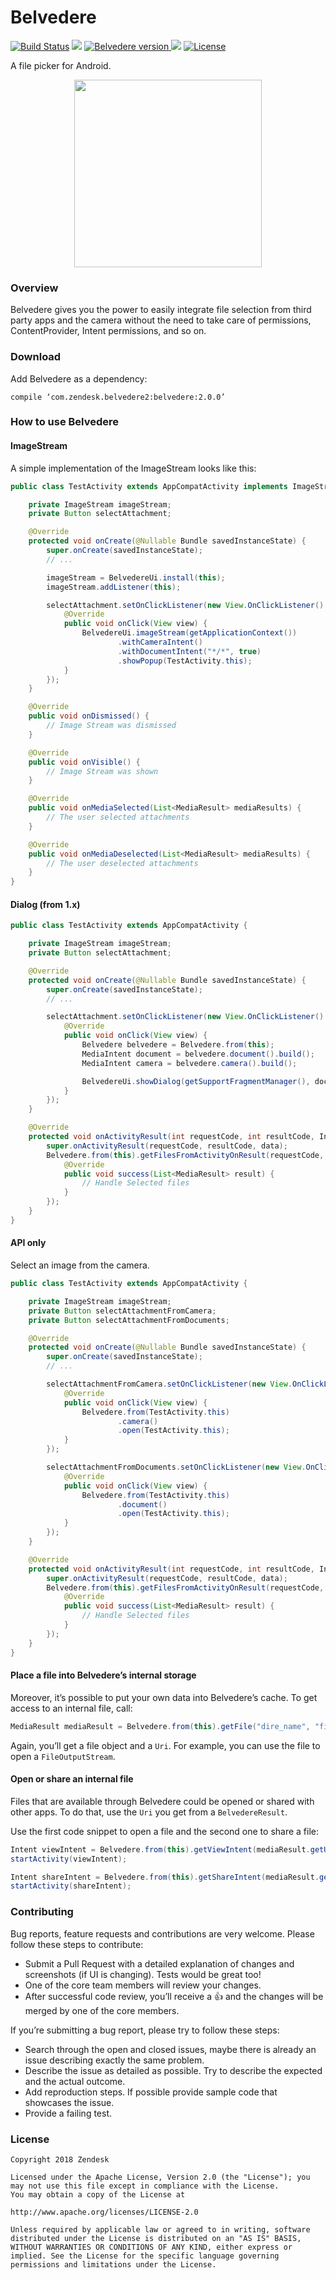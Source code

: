 <p align="center">

# Belvedere
<p align="left">
<a href="https://travis-ci.org/zendesk/belvedere"><img src="https://travis-ci.org/zendesk/belvedere.svg?branch=master" alt="Build Status" /></a> <a href="http://zendesk.github.io/belvedere"><img src="https://img.shields.io/readthedocs/pip.svg" /></a>
<a href="https://mvnrepository.com/artifact/com.zendesk.belvedere2/belvedere"><img src="https://img.shields.io/maven-central/v/com.zendesk.belvedere2/belvedere.svg" alt="Belvedere version" /></a><a href="https://oss.sonatype.org/content/repositories/snapshots/com/zendesk/belvedere2/belvedere/"> <img src="https://img.shields.io/nexus/s/https/oss.sonatype.org/com.zendesk.belvedere2/belvedere.svg" /></a>
<a href="https://raw.githubusercontent.com/zendesk/belvedere/master/LICENSE"><img src="https://img.shields.io/badge/License-Apache%202.0-blue.svg" alt="License" /></a>
</p>

A file picker for Android.
<br />

<p align="center">
<img width="300" src="https://raw.githubusercontent.com/zendesk/belvedere/master/media/belvedere_stream_demo.gif"/>
</p>

### Overview
Belvedere gives you the power to easily integrate file selection from third party apps and the camera without the need to take care of permissions, ContentProvider, Intent permissions, and so on.

### Download

Add Belvedere as a dependency:

```
compile ‘com.zendesk.belvedere2:belvedere:2.0.0’
```

### How to use Belvedere

#### ImageStream

A simple implementation of the ImageStream looks like this:

```java
public class TestActivity extends AppCompatActivity implements ImageStream.Listener {

    private ImageStream imageStream;
    private Button selectAttachment;

    @Override
    protected void onCreate(@Nullable Bundle savedInstanceState) {
        super.onCreate(savedInstanceState);
        // ...

        imageStream = BelvedereUi.install(this);
        imageStream.addListener(this);

        selectAttachment.setOnClickListener(new View.OnClickListener() {
            @Override
            public void onClick(View view) {
                BelvedereUi.imageStream(getApplicationContext())
                        .withCameraIntent()
                        .withDocumentIntent("*/*", true)
                        .showPopup(TestActivity.this);
            }
        });
    }

    @Override
    public void onDismissed() {
        // Image Stream was dismissed
    }

    @Override
    public void onVisible() {
        // Image Stream was shown
    }

    @Override
    public void onMediaSelected(List<MediaResult> mediaResults) {
        // The user selected attachments
    }

    @Override
    public void onMediaDeselected(List<MediaResult> mediaResults) {
        // The user deselected attachments
    }
}
```

#### Dialog (from 1.x)


```java
public class TestActivity extends AppCompatActivity {

    private ImageStream imageStream;
    private Button selectAttachment;

    @Override
    protected void onCreate(@Nullable Bundle savedInstanceState) {
        super.onCreate(savedInstanceState);
        // ...

        selectAttachment.setOnClickListener(new View.OnClickListener() {
            @Override
            public void onClick(View view) {
                Belvedere belvedere = Belvedere.from(this);
                MediaIntent document = belvedere.document().build();
                MediaIntent camera = belvedere.camera().build();

                BelvedereUi.showDialog(getSupportFragmentManager(), document, camera);
            }
        });
    }

    @Override
    protected void onActivityResult(int requestCode, int resultCode, Intent data) {
        super.onActivityResult(requestCode, resultCode, data);
        Belvedere.from(this).getFilesFromActivityOnResult(requestCode, resultCode, data, new Callback<List<MediaResult>>() {
            @Override
            public void success(List<MediaResult> result) {
                // Handle Selected files
            }
        });
    }
}
```

#### API only

Select an image from the camera.

```java
public class TestActivity extends AppCompatActivity {

    private ImageStream imageStream;
    private Button selectAttachmentFromCamera;
    private Button selectAttachmentFromDocuments;

    @Override
    protected void onCreate(@Nullable Bundle savedInstanceState) {
        super.onCreate(savedInstanceState);
        // ...

        selectAttachmentFromCamera.setOnClickListener(new View.OnClickListener() {
            @Override
            public void onClick(View view) {
                Belvedere.from(TestActivity.this)
                        .camera()
                        .open(TestActivity.this);
            }
        });

        selectAttachmentFromDocuments.setOnClickListener(new View.OnClickListener() {
            @Override
            public void onClick(View view) {
                Belvedere.from(TestActivity.this)
                        .document()
                        .open(TestActivity.this);
            }
        });
    }

    @Override
    protected void onActivityResult(int requestCode, int resultCode, Intent data) {
        super.onActivityResult(requestCode, resultCode, data);
        Belvedere.from(this).getFilesFromActivityOnResult(requestCode, resultCode, data, new Callback<List<MediaResult>>() {
            @Override
            public void success(List<MediaResult> result) {
                // Handle Selected files
            }
        });
    }
}
```


#### Place a file into Belvedere’s internal storage
Moreover, it’s possible to put your own data into Belvedere’s cache. To get access to an internal file, call:

```java
MediaResult mediaResult = Belvedere.from(this).getFile("dire_name", "file_name.jpg");
```
Again, you’ll get a file object and a `Uri`. For example, you can use the file to open a `FileOutputStream`.

#### Open or share an internal file
Files that are available through Belvedere could be opened or shared with other apps. To do that, use the `Uri` you get from a `BelvedereResult`.

Use the first code snippet to open a file and the second one to share a file:

```java
Intent viewIntent = Belvedere.from(this).getViewIntent(mediaResult.getUri(), mediaResult.getMimeType());
startActivity(viewIntent);
```

```java
Intent shareIntent = Belvedere.from(this).getShareIntent(mediaResult.getUri(), mediaResult.getMimeType());
startActivity(shareIntent);
```


### Contributing

Bug reports, feature requests and contributions are very welcome. Please follow these steps to contribute:
 - Submit a Pull Request with a detailed explanation of changes and screenshots (if UI is changing). Tests would be great too!
 - One of the core team members will review your changes.
 - After successful code review, you’ll receive a :+1: and the changes will be merged by one of the core members.

If you’re submitting a bug report, please try to follow these steps:
 - Search through the open and closed issues, maybe there is already an issue describing exactly the same problem.
 - Describe the issue as detailed as possible. Try to describe the expected and the actual outcome.
 - Add reproduction steps. If possible provide sample code that showcases the issue.
 - Provide a failing test.

### License
```
Copyright 2018 Zendesk

Licensed under the Apache License, Version 2.0 (the "License"); you may not use this file except in compliance with the License.
You may obtain a copy of the License at

http://www.apache.org/licenses/LICENSE-2.0

Unless required by applicable law or agreed to in writing, software distributed under the License is distributed on an "AS IS" BASIS, WITHOUT WARRANTIES OR CONDITIONS OF ANY KIND, either express or implied. See the License for the specific language governing permissions and limitations under the License.
```

